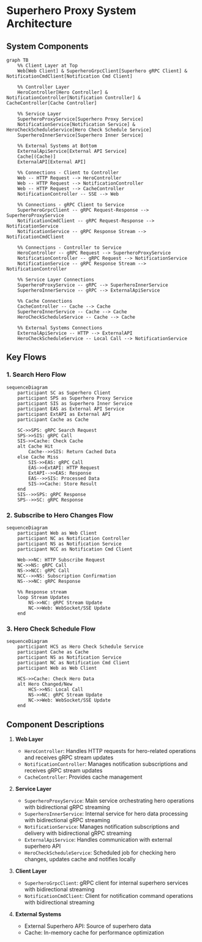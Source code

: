 # Superhero Proxy System Architecture

## System Components

```mermaid
graph TB
    %% Client Layer at Top
    Web[Web Client] & SuperheroGrpcClient[Superhero gRPC Client] & NotificationCmdClient[Notification Cmd Client]
    
    %% Controller Layer
    HeroController[Hero Controller] & NotificationController[Notification Controller] & CacheController[Cache Controller]
    
    %% Service Layer
    SuperheroProxyService[Superhero Proxy Service]
    NotificationService[Notification Service] & HeroCheckScheduleService[Hero Check Schedule Service]
    SuperheroInnerService[Superhero Inner Service]
    
    %% External Systems at Bottom
    ExternalApiService[External API Service]
    Cache[(Cache)]
    ExternalAPI[External API]

    %% Connections - Client to Controller
    Web -- HTTP Request --> HeroController
    Web -- HTTP Request --> NotificationController
    Web -- HTTP Request --> CacheController
    NotificationController -- SSE --> Web

    %% Connections - gRPC Client to Service
    SuperheroGrpcClient -- gRPC Request-Response --> SuperheroProxyService
    NotificationCmdClient -- gRPC Request-Response --> NotificationService
    NotificationService -- gRPC Response Stream --> NotificationCmdClient

    %% Connections - Controller to Service
    HeroController -- gRPC Request --> SuperheroProxyService
    NotificationController -- gRPC Request --> NotificationService
    NotificationService -- gRPC Response Stream --> NotificationController
    
    %% Service Layer Connections
    SuperheroProxyService -- gRPC --> SuperheroInnerService
    SuperheroInnerService -- gRPC --> ExternalApiService
    
    %% Cache Connections
    CacheController -- Cache --> Cache
    SuperheroInnerService -- Cache --> Cache
    HeroCheckScheduleService -- Cache --> Cache
    
    %% External Systems Connections
    ExternalApiService -- HTTP --> ExternalAPI
    HeroCheckScheduleService -- Local Call --> NotificationService
```

## Key Flows

### 1. Search Hero Flow
```mermaid
sequenceDiagram
    participant SC as Superhero Client
    participant SPS as Superhero Proxy Service
    participant SIS as Superhero Inner Service
    participant EAS as External API Service
    participant ExtAPI as External API
    participant Cache as Cache
    
    SC->>SPS: gRPC Search Request
    SPS->>SIS: gRPC Call
    SIS->>Cache: Check Cache
    alt Cache Hit
        Cache-->>SIS: Return Cached Data
    else Cache Miss
        SIS->>EAS: gRPC Call
        EAS->>ExtAPI: HTTP Request
        ExtAPI-->>EAS: Response
        EAS-->>SIS: Processed Data
        SIS->>Cache: Store Result
    end
    SIS-->>SPS: gRPC Response
    SPS-->>SC: gRPC Response
```

### 2. Subscribe to Hero Changes Flow
```mermaid
sequenceDiagram
    participant Web as Web Client
    participant NC as Notification Controller
    participant NS as Notification Service
    participant NCC as Notification Cmd Client
    
    Web->>NC: HTTP Subscribe Request
    NC->>NS: gRPC Call
    NS->>NCC: gRPC Call
    NCC-->>NS: Subscription Confirmation
    NS-->>NC: gRPC Response
    
    %% Response stream
    loop Stream Updates
        NS->>NC: gRPC Stream Update
        NC->>Web: WebSocket/SSE Update
    end
```

### 3. Hero Check Schedule Flow
```mermaid
sequenceDiagram
    participant HCS as Hero Check Schedule Service
    participant Cache as Cache
    participant NS as Notification Service
    participant NC as Notification Cmd Client
    participant Web as Web Client
    
    HCS->>Cache: Check Hero Data
    alt Hero Changed/New
        HCS->>NS: Local Call
        NS->>NC: gRPC Stream Update
        NC->>Web: WebSocket/SSE Update
    end
```

## Component Descriptions

1. **Web Layer**
   - `HeroController`: Handles HTTP requests for hero-related operations and receives gRPC stream updates
   - `NotificationController`: Manages notification subscriptions and receives gRPC stream updates
   - `CacheController`: Provides cache management

2. **Service Layer**
   - `SuperheroProxyService`: Main service orchestrating hero operations with bidirectional gRPC streaming
   - `SuperheroInnerService`: Internal service for hero data processing with bidirectional gRPC streaming
   - `NotificationService`: Manages notification subscriptions and delivery with bidirectional gRPC streaming
   - `ExternalApiService`: Handles communication with external superhero API
   - `HeroCheckScheduleService`: Scheduled job for checking hero changes, updates cache and notifies locally

3. **Client Layer**
   - `SuperheroGrpcClient`: gRPC client for internal superhero services with bidirectional streaming
   - `NotificationCmdClient`: Client for notification command operations with bidirectional streaming

4. **External Systems**
   - External Superhero API: Source of superhero data
   - Cache: In-memory cache for performance optimization 